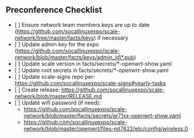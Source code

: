 ## Preconference Checklist

- \[ \] Ensure network team members keys are up to date (https://github.com/socallinuxexpo/scale-network/tree/master/facts/keys) if necessary
- \[ \] Update admin key for the expo (https://github.com/socallinuxexpo/scale-network/blob/master/facts/keys/admin_id\*.pub)
- \[ \] Update scale version in facts/secrets/\*-openwrt-show.yaml
- \[ \] Update root secrets in facts/secrets/\*-openwrt-show.yaml
- \[ \] Update scale-signs repo per: https://github.com/socallinuxexpo/scale-signs#yearly-tasks
- \[ \] Create release: https://github.com/socallinuxexpo/scale-network/blob/master/RELEASE.md
- \[ \] Update wifi password (if need):
  - https://github.com/socallinuxexpo/scale-network/blob/master/facts/secrets/ar71xx-openwrt-show.yaml
  - https://github.com/socallinuxexpo/scale-network/blob/master/openwrt/files-mt7622/etc/config/wireless.0
